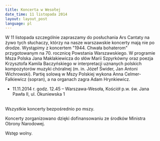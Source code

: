 ```yaml
---
title: Koncerta w Wesołej
date_time: 11 listopada 2014
layout: layout_post
language: pl
---
```

W 11 listopada szczególnie zapraszamy do posłuchania Ars Cantaty na żywo tych
słuchaczy, którzy na nasze warszawskie koncerty mają nie po drodze. Wystąpimy z koncertem "1944. 
Chwała bohaterom" przygotowanym na 70. rocznicę Powstania Warszawskiego. W programie Msza 
Polska Jana Maklakiewicza do słów Marii Szpyrkówny oraz poezja Krzysztofa Kamila Baczyńskiego 
w interpretacji uznanych polskich kompozytorów muzyki chóralnej (m. in. Józef Świder, Jan Antoni 
Wichrowski). Partię solową w Mszy Polskiej wykona Anna Celmer-Falkiewicz (sopran), a na organach 
zagra Adam Hrynkiewicz.

* 11.11.2014 r. godz. 12.45 – Warszawa-Wesoła, Kościół p.w. św. Jana Pawła II, ul. Okuniewska 1 

<br/>
Wszystkie koncerty bezpośrednio po mszy. 

Koncerty zorganizowano dzięki dofinansowaniu ze środków Ministra Obrony Narodowej. 

Wstęp wolny.